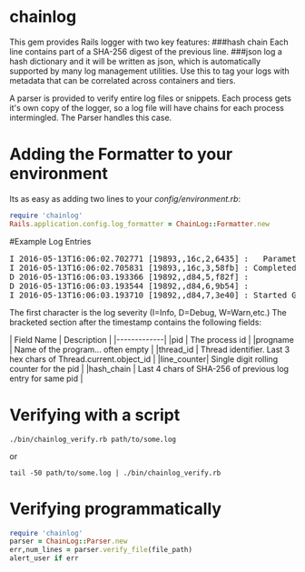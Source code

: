 # chainlog
This gem provides Rails logger with two key features:
###hash chain
  Each line contains part of a SHA-256 digest of the previous line.
###json
  log a hash dictionary and it will be written as json, which is automatically supported by many log management utilities.  Use this to tag your logs with metadata that can be correlated across containers and tiers.
  
A parser is provided to verify entire log files or snippets.
Each process gets it's own copy of the logger, so a log file will have chains for each process intermingled.  The Parser handles this case.

# Adding the Formatter to your environment

Its as easy as adding two lines to your *config/environment.rb*:

```ruby
require 'chainlog'
Rails.application.config.log_formatter = ChainLog::Formatter.new
```

#Example Log Entries
<pre>
I 2016-05-13T16:06:02.702771 [19893,,16c,2,6435] :   Parameters: {"flash"=>"false"}
I 2016-05-13T16:06:02.705831 [19893,,16c,3,58fb] : Completed 200 OK in 3ms (Views: 0.4ms | ActiveRecord: 0.0ms)
D 2016-05-13T16:06:03.193366 [19892,,d84,5,f82f] :
D 2016-05-13T16:06:03.193544 [19892,,d84,6,9b54] :
I 2016-05-13T16:06:03.193710 [19892,,d84,7,3e40] : Started GET "/" for ::1 at 2016-05-13 16:06:03 -0500
</pre>
The first character is the log severity (I=Info, D=Debug, W=Warn,etc.)
The bracketed section after the timestamp contains the following fields:

| Field Name | Description |
|-------------|
|pid         | The process id |
|progname    | Name of the program... often empty |
|thread_id   | Thread identifier. Last 3 hex chars of Thread.current.object_id |
|line_counter| Single digit rolling counter for the pid |
|hash_chain  | Last 4 chars of SHA-256 of previous log entry for same pid |

# Verifying with a script

`./bin/chainlog_verify.rb path/to/some.log`

or

`tail -50 path/to/some.log | ./bin/chainlog_verify.rb`

# Verifying programmatically

```ruby
require 'chainlog'
parser = ChainLog::Parser.new
err,num_lines = parser.verify_file(file_path)
alert_user if err
```
